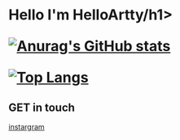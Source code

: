 
<h1>Hello I'm HelloArtty/h1>

[![Anurag's GitHub stats](https://github-readme-stats.vercel.app/api?username=HelloArtty&show_icons=true&theme=outrun )](https://github.com/anuraghazra/github-readme-stats)

[![Top Langs](https://github-readme-stats.vercel.app/api/top-langs/?username=HelloArtty&show_icons=true&theme=outrun )](https://github.com/anuraghazra/github-readme-stats)


## GET in touch
[instargram](https://www.instagram.com/ctwsk.__a/)
